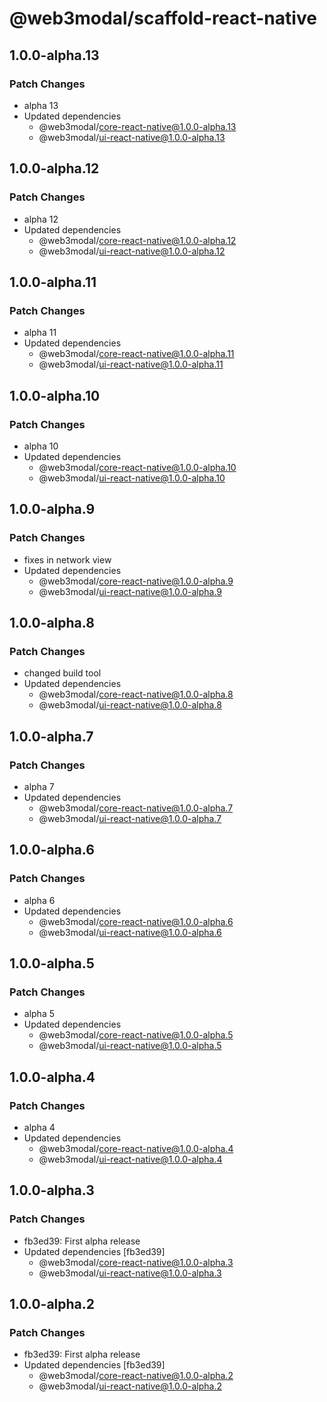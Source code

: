 # @web3modal/scaffold-react-native

## 1.0.0-alpha.13

### Patch Changes

- alpha 13
- Updated dependencies
  - @web3modal/core-react-native@1.0.0-alpha.13
  - @web3modal/ui-react-native@1.0.0-alpha.13

## 1.0.0-alpha.12

### Patch Changes

- alpha 12
- Updated dependencies
  - @web3modal/core-react-native@1.0.0-alpha.12
  - @web3modal/ui-react-native@1.0.0-alpha.12

## 1.0.0-alpha.11

### Patch Changes

- alpha 11
- Updated dependencies
  - @web3modal/core-react-native@1.0.0-alpha.11
  - @web3modal/ui-react-native@1.0.0-alpha.11

## 1.0.0-alpha.10

### Patch Changes

- alpha 10
- Updated dependencies
  - @web3modal/core-react-native@1.0.0-alpha.10
  - @web3modal/ui-react-native@1.0.0-alpha.10

## 1.0.0-alpha.9

### Patch Changes

- fixes in network view
- Updated dependencies
  - @web3modal/core-react-native@1.0.0-alpha.9
  - @web3modal/ui-react-native@1.0.0-alpha.9

## 1.0.0-alpha.8

### Patch Changes

- changed build tool
- Updated dependencies
  - @web3modal/core-react-native@1.0.0-alpha.8
  - @web3modal/ui-react-native@1.0.0-alpha.8

## 1.0.0-alpha.7

### Patch Changes

- alpha 7
- Updated dependencies
  - @web3modal/core-react-native@1.0.0-alpha.7
  - @web3modal/ui-react-native@1.0.0-alpha.7

## 1.0.0-alpha.6

### Patch Changes

- alpha 6
- Updated dependencies
  - @web3modal/core-react-native@1.0.0-alpha.6
  - @web3modal/ui-react-native@1.0.0-alpha.6

## 1.0.0-alpha.5

### Patch Changes

- alpha 5
- Updated dependencies
  - @web3modal/core-react-native@1.0.0-alpha.5
  - @web3modal/ui-react-native@1.0.0-alpha.5

## 1.0.0-alpha.4

### Patch Changes

- alpha 4
- Updated dependencies
  - @web3modal/core-react-native@1.0.0-alpha.4
  - @web3modal/ui-react-native@1.0.0-alpha.4

## 1.0.0-alpha.3

### Patch Changes

- fb3ed39: First alpha release
- Updated dependencies [fb3ed39]
  - @web3modal/core-react-native@1.0.0-alpha.3
  - @web3modal/ui-react-native@1.0.0-alpha.3

## 1.0.0-alpha.2

### Patch Changes

- fb3ed39: First alpha release
- Updated dependencies [fb3ed39]
  - @web3modal/core-react-native@1.0.0-alpha.2
  - @web3modal/ui-react-native@1.0.0-alpha.2
